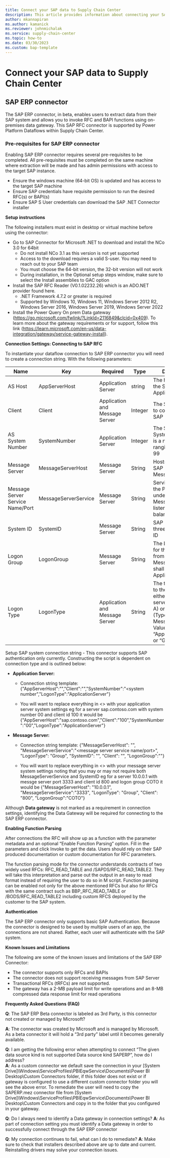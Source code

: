 ```yaml
---
title: Connect your SAP data to Supply Chain Center
description: This article provides information about connecting your SAP data to Microsoft Supply Chain Center
author: mkannapiran 
ms.author: kamanick
ms.reviewer: johnmichalak
ms.service: supply-chain-center
ms.topic: how-to
ms.date: 03/30/2023
ms.custom: bap-template
---
```


# Connect your SAP data to Supply Chain Center

## SAP ERP connector
The SAP ERP connector, in beta, enables users to extract data from their SAP system and allows you to invoke RFC and BAPI functions using on-premises data gateway. This SAP RFC connector is supported by Power Platform Dataflows within Supply Chain Center. 

### Pre-requisites for SAP ERP connector
Enabling SAP ERP connector requires several pre-requisites to be completed. All pre-requisites must be completed on the same machine where extraction will be made and has admin permissions with access to the target SAP instance.   

  - Ensure the windows machine (64-bit OS) is updated and has access to the target SAP machine 
  - Ensure SAP credentials have requisite permission to run the desired RFC(s) or BAPI(s) 
  - Ensure SAP S User credentials can download the SAP .NET Connector installer 

**Setup instructions** 

The following installers must exist in desktop or virtual machine before using the connector: 

  - Go to SAP Connector for Microsoft .NET to download and install the NCo 3.0 for 64bit 
    - Do not install NCo 3.1 as this version is not yet supported  
    - Access to the download requires a valid S-user. You may need to reach out to your SAP team 
    - You must choose the 64-bit version, the 32-bit version will not work 
    - During installation, in the Optional setup steps window, make sure to select the Install assemblies to GAC option 
  - Install the SAP RFC Reader (V0.1.02232.26) which is an ADO.NET provider found here. 
    - .NET Framework 4.7.2 or greater is required 
    - Supported by Windows 10, Windows 11, Windows Server 2012 R2, Windows Server 2016, Windows Server 2019, Windows Server 2022 
  - Install the Power Query On prem Data gateway (https://go.microsoft.com/fwlink/?LinkId=2116849&clcid=0x409). To learn more about the gateway requirements or for support, follow this link (https://learn.microsoft.com/en-us/data-integration/gateway/service-gateway-install). 

**Connection Settings: Connecting to SAP RFC** 

To instantiate your dataflow connection to SAP ERP connector you will need to create a connection string. With the following parameters: 

|          **Name**         |       **Key**       |     **Required**    |          **Type**          |            **Description**              |
|---------------------------|---------------------|---------------------|----------------------------|-----------------------------------------|
|AS Host|AppServerHost|Application Server|string|The hostname of the SAP Application Server|
|Client | Client |Application and Message Server |Integer |The SAP client ID to connect to the SAP system|
|AS System Number|SystemNumber|Application Server|Integer| The SAP System’s System Number. It is a number ranging from 00 to 99 |  
| Message Server | MessageServerHost |Message Server|String|Hostname of the SAP System’s Message server| 
|Message Server Service Name/Port| MessageServerService | Message Server |String |Service Name or the Port Number under which the Message Server is listening for load balancing requests| 
| System ID | SystemID | Message Server | String | SAP systems three-letter system ID |
|Logon Group |LogonGroup |Message Server |String | The Logon Group for the SAP system from which the Message Server shall select and Application Server |
|Logon Type | LogonType |Application and Message Server |String | The type of logon to the SAP system, either application server logon (type A) or Group Logon (Type B aka Message Server). Values can be “ApplicationServer” or “Group” |

Setup SAP system connection string - This connector supports SAP authentication only currently. Constructing the script is dependent on connection type and is outlined below:  

  - **Application Server:**  

      - Connection string template: {"AppServerHost":"<application server>","Client":"<client id>","SystemNumber":"<system number","LogonType":"ApplicationServer"} 

      - You will want to replace everything in <> with your application server system settings eg for a server sap.contoso.com with system number 00 and client id 100         it would be {"AppServerHost":"sap.contoso.com","Client":"100","SystemNumber":"00","LogonType":"ApplicationServer"} 

  - **Message Server:** 

      - Connection string template: {"MessageServerHost": "<message server>", "MessageServerService":"<message server service name/port>", "LogonType": "Group",               "SystemID": "<system id>", "Client": "<client id>", "LogonGroup":"<logon group>"} 

      - You will want to replace everything in <> with your message server system settings noting that you may or may not require both MessageServerService and                 SystemID eg for a server 10.0.0.1 with messge server port 3333 and client id 800 and logon group COTO it would be {"MessageServerHost": "10.0.0.1",                     "MessageServerService":"3333", "LogonType": "Group", "Client": "800", "LogonGroup":"COTO"} 

  Although **Data gateway** is not marked as a requirement in connection settings, identifying the Data Gateway will be required for connecting to the SAP ERP connector.  
  
**Enabling Function Parsing**

 After connections the RFC will show up as a function with the parameter metadata and an optional “Enable Function Parsing” option. Fill in the parameters and click Invoke to get the data. Users should rely on their SAP produced documentation or custom documentation for RFC parameters.  

The function parsing mode for the connector understands contracts of two widely used RFCs: RFC_READ_TABLE and /SAPDS/RFC_READ_TABLE2. They will take this interpretation and parse out the output in an easy to read format instead of requiring the user to do so in M script. Function parsing can be enabled not only for the above mentioned RFCs but also for RFCs with the same contract such as BBP_RFC_READ_TABLE or /BODS/RFC_READ_TABLE2 including custom RFCS deployed by the customer to the SAP system. 
  
**Authentication**
  
The SAP ERP connector only supports basic SAP Authentication. Because the connector is designed to be used by multiple users of an app, the connections are not shared. Rather, each user will authenticate with the SAP system.  
  
**Known Issues and Limitations**

The following are some of the known issues and limitations of the SAP ERP Connector: 

  - The connector supports only RFCs and BAPIs 
  - The connector does not support receiving messages from SAP Server 
  - Transactional RFCs (tRFCs) are not supported. 
  - The gateway has a 2-MB payload limit for write operations and an 8-MB compressed data response limit for read operations 
  
  
**Frequently Asked Questions (FAQ)**

**Q**: The SAP ERP Beta connector is labeled as 3rd Party, is this connector not created or managed by Microsoft?
  
**A**: The connector was created by Microsoft and is managed by Microsoft. As a beta connector it will hold a “3rd party” label until it becomes generally available.  

**Q**: I am getting the following error when attempting to connect “The given data source kind is not supported Data source kind SAPERP”, how do I address?  
**A**: As a custom connector we default save the connection in your [System Drive]\Windows\ServiceProfiles\PBIEqwService\Documents\Power BI Desktop\Custom Connectors folder, if this folder does not exist or if gateway is configured to use a different custom connector folder you will see the above error. To remediate the user will need to copy the SAPERP.mez connector file from [System Drive]\Windows\ServiceProfiles\PBIEqwService\Documents\Power BI Desktop\Custom Connectors and copy in to the folder that you configured in your gateway.  

**Q**: Do I always need to identify a Data gateway in connection settings?
**A**: As part of connection setting you must identify a Data gateway in order to successfully connect through the SAP ERP connector 

**Q**: My connection continues to fail, what can I do to remediate? 
**A**: Make sure to check that installers described above are up to date and current. Reinstalling drivers may solve your connection issues.  

